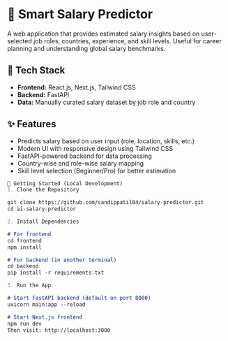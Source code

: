 # 🧠 Smart Salary Predictor

A web application that provides estimated salary insights based on user-selected job roles, countries, experience, and skill levels. Useful for career planning and understanding global salary benchmarks.

## 🔧 Tech Stack

- **Frontend:** React.js, Next.js, Tailwind CSS  
- **Backend:** FastAPI  
- **Data:** Manually curated salary dataset by job role and country

## ✨ Features

- Predicts salary based on user input (role, location, skills, etc.)
- Modern UI with responsive design using Tailwind CSS
- FastAPI-powered backend for data processing
- Country-wise and role-wise salary mapping
- Skill level selection (Beginner/Pro) for better estimation

```md
🚀 Getting Started (Local Development)
1. Clone the Repository

git clone https://github.com/sandippatil04/salary-predictor.git
cd ai-salary-predictor

2. Install Dependencies

# For frontend
cd frontend
npm install

# For backend (in another terminal)
cd backend
pip install -r requirements.txt

3. Run the App

# Start FastAPI backend (default on port 8000)
uvicorn main:app --reload

# Start Next.js frontend
npm run dev
Then visit: http://localhost:3000


